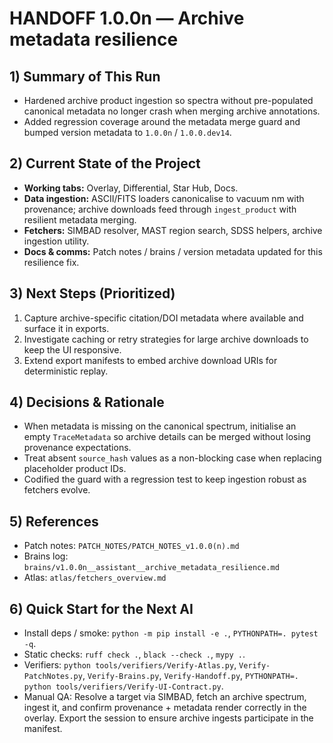 # HANDOFF 1.0.0n — Archive metadata resilience

## 1) Summary of This Run
- Hardened archive product ingestion so spectra without pre-populated canonical metadata no longer crash
  when merging archive annotations.
- Added regression coverage around the metadata merge guard and bumped version metadata to `1.0.0n` /
  `1.0.0.dev14`.

## 2) Current State of the Project
- **Working tabs:** Overlay, Differential, Star Hub, Docs.
- **Data ingestion:** ASCII/FITS loaders canonicalise to vacuum nm with provenance; archive downloads feed
  through `ingest_product` with resilient metadata merging.
- **Fetchers:** SIMBAD resolver, MAST region search, SDSS helpers, archive ingestion utility.
- **Docs & comms:** Patch notes / brains / version metadata updated for this resilience fix.

## 3) Next Steps (Prioritized)
1. Capture archive-specific citation/DOI metadata where available and surface it in exports.
2. Investigate caching or retry strategies for large archive downloads to keep the UI responsive.
3. Extend export manifests to embed archive download URIs for deterministic replay.

## 4) Decisions & Rationale
- When metadata is missing on the canonical spectrum, initialise an empty `TraceMetadata` so archive
  details can be merged without losing provenance expectations.
- Treat absent `source_hash` values as a non-blocking case when replacing placeholder product IDs.
- Codified the guard with a regression test to keep ingestion robust as fetchers evolve.

## 5) References
- Patch notes: `PATCH_NOTES/PATCH_NOTES_v1.0.0(n).md`
- Brains log: `brains/v1.0.0n__assistant__archive_metadata_resilience.md`
- Atlas: `atlas/fetchers_overview.md`

## 6) Quick Start for the Next AI
- Install deps / smoke: `python -m pip install -e .`, `PYTHONPATH=. pytest -q`.
- Static checks: `ruff check .`, `black --check .`, `mypy .`.
- Verifiers: `python tools/verifiers/Verify-Atlas.py`, `Verify-PatchNotes.py`, `Verify-Brains.py`,
  `Verify-Handoff.py`, `PYTHONPATH=. python tools/verifiers/Verify-UI-Contract.py`.
- Manual QA: Resolve a target via SIMBAD, fetch an archive spectrum, ingest it, and confirm provenance +
  metadata render correctly in the overlay. Export the session to ensure archive ingests participate in
  the manifest.
